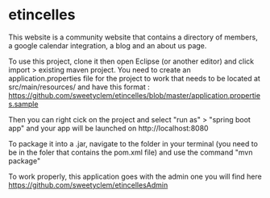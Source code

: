 # etincelles
This website is a community website that contains a directory of members, a google calendar integration, a blog and an about us page.

To use this project, clone it then open Eclipse (or another editor) and click import > existing maven project.
You need to create an application.properties file for the project to work that needs to be located at src/main/resources/ and have this format : https://github.com/sweetyclem/etincelles/blob/master/application.properties.sample 

Then you can right cick on the project and select "run as" > "spring boot app" and your app will be launched on http://localhost:8080

To package it into a .jar, navigate to the folder in your terminal (you need to be in the foler that contains the pom.xml file) and use the command "mvn package"

To work properly, this application goes with the admin one you will find here https://github.com/sweetyclem/etincellesAdmin
